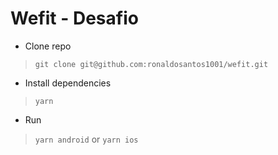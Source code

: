 # Wefit - Desafio

- Clone repo 
> `git clone git@github.com:ronaldosantos1001/wefit.git` 
- Install dependencies
> `yarn`
- Run
> `yarn android` or `yarn ios`

 ##